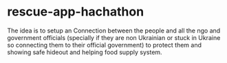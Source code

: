 # rescue-app-hachathon

The idea is to setup an Connection between the people and all the ngo
and government officials (specially if they are non Ukrainian or stuck in Ukraine so connecting
them to their official government) to protect them and showing safe hideout and helping food supply system.